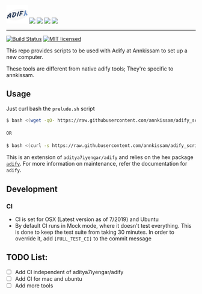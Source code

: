 <p float="left">
<img src="https://github.com/aditya7iyengar/adify/raw/master/logo/logo.png" height="50">
<img src="http://pngimg.com/uploads/plus/plus_PNG53.png" height="50">
<img src="https://www.annkissam.com/sites/default/files/Mark%20unlocked%20%281%29.jpg" height="50">
<img src="http://pngimg.com/uploads/equals/equals_PNG35.png" height="50">
<img src="https://clipart.info/images/ccovers/1484772652Heart-png-black-transparent.png" height="50">
</p>

----


[![Build Status](https://travis-ci.com/annkissam/adify_scripts_for_annkissam.svg?branch=master)](https://travis-ci.com/annkissam/adify_scripts_for_annkissam)
[![MIT licensed](https://img.shields.io/badge/license-MIT-blue.svg)](https://raw.githubusercontent.com/annkissam/adify_scripts_for_annkissam/master/LICENSE)


This repo provides scripts to be used with Adify at Annkissam to set up a
new computer.

These tools are different from native adify tools; They're specific to
annkissam.

## Usage

Just curl bash the `prelude.sh` script

```sh
$ bash <(wget -qO- https://raw.githubusercontent.com/annkissam/adify_scripts_for_annkissam/master/prelude.sh)

OR

$ bash <(curl -s https://raw.githubusercontent.com/annkissam/adify_scripts_for_annkissam/master/prelude.sh)
```

This is an extension of `aditya7iyengar/adify` and relies on the hex package
[`adify`](https://hexdocs.pm/adify/Adify.html). For more information on
maintenance, refer the documentation for `adify`.


## Development

### CI

- CI is set for OSX (Latest version as of 7/2019) and Ubuntu
- By default CI runs in Mock mode, where it doesn't test everything. This is done
  to keep the test suite from taking 30 minutes. In order to override it, add
  `[FULL_TEST_CI]` to the commit message


## TODO List:

- [ ] Add CI independent of aditya7iyengar/adify
- [ ] Add CI for mac and ubuntu
- [ ] Add more tools
